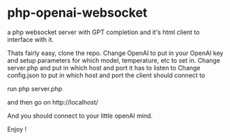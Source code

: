 # php-openai-websocket
a php websocket server with GPT completion and it's html client to interface with it.

Thats fairly easy, clone the repo.
Change OpenAI to put in your OpenAI key and setup parameters for which model, temperature, etc to set in.
Change server.php and put in which host and port it has to listen to 
Change config.json to put in which host and port the client should connect to

run php server.php

and then go on http://localhost/ 

And you should connect to your little openAI mind. 

Enjoy ! 
